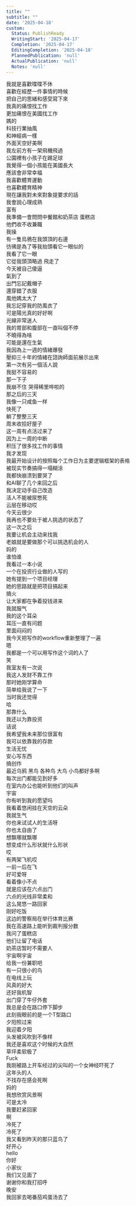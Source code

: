 ```yaml
---      
title: ""      
subtitle: ""      
date: '2025-04-18'      
custom:      
  Status: PublishReady      
  WritingStart: '2025-04-17'      
  Completion: '2025-04-17'      
  EditingCompletion: '2025-04-18'      
  PlannedPublication: 'null'      
  ActualPublication: 'null'      
  Notes: 'null'      
---          
```

我就是喜歡喋喋不休          
喜歡在經歷一件事情的時候        
把自己的思緒和感受寫下來          
我真的痛恨找工作        
更加痛恨在美國找工作          
媽的        
科技行業抽風        
和神經病一樣          
外面天空好美啊        
我左前方有一架飛機飛過          
公園裡有小孩子在踢足球          
我覺得一個小孩能在美國長大        
應該會非常幸福          
我喜歡體育運動        
也喜歡體育精神          
現在讓我對未來對象提要求的話        
我會說心理成熟        
富有          
我準備一會問問中餐館和奶茶店 蛋糕店        
他們收不收兼職          
我操        
有一隻烏鴉在我頭頂的右邊        
彷彿是為了等我抬頭看它一眼似的        
我看了它一眼        
它從我頭頂略過 飛走了          
今天被自己傻逼        
氣到了        
出門忘記戴帽子        
還穿錯了衣服          
風他媽太大了        
我忘記穿我的防風衣了        
可是陽光真的好好啊        
光線非常迷人          
我的胃部和腹部在一直叫個不停        
不曉得為啥        
可能是還在生氣          
我因為上一週的情緒爆發        
壓抑三十年的情緒在諮詢師面前展示出來        
第一次有另一個活人說        
我挺不容易的        
那一下子        
我崩不住 哭得稀里哗啦的          
那之后的三天        
我像一只咸鱼一样        
快死了        
躺了整整三天          
周末收拾好屋子        
这一周有点活过来了          
因为上一周的中断        
积压了很多找工作的事情          
我才发现        
我最开始设计的按照每个工作日为主要逻辑框架的表格        
被现实节奏搞得一塌糊涂        
我都快崩溃到要哭了          
和AI聊了几个来回之后        
我决定动手自己改造          
活人不能被尿憋死          
云层在移动哎        
今天云很少          
我再也不要处于被人挑选的状态了        
这一次之后        
我要让机会主动来找我        
老娘就是要做那个可以挑选机会的人        
妈的        
谁怕谁          
我看过一本小说        
一个在投资行业做的人写的        
她有提到一个项目经理        
她的思路就是把项目搞起来        
搞火        
让大家都在争着投钱进来          
我就服气        
我的这个耳朵        
耳压一直有问题        
里面闷闷的          
我今天把写作的workflow重新整理了一遍        
嗯        
我都是一个可以用写作这个词的人了        
笑          
我室友有一次说        
我这人发财不靠工作        
那时她刚学算命        
简单给我说了一下        
当时我还觉得        
哈        
那靠什么        
我还以为靠投资          
话说        
我希望我未来那位很富有        
我可以依靠我的存款        
生活无忧        
安心写东西        
搞创作          
最近乌鸦 黑鸟 各种鸟 大鸟 小鸟都好多啊        
每次出门都能见到好多        
在室内办公也能听到他们的叫声          
宇宙        
你有听到我的愿望吗          
我看着悠闲挂在天空的云朵        
我就生气        
你也来试试人的生活呀        
你也太自由了        
想飘哪就飘哪        
想变成什么形状就什么形状          
哎        
有两架飞机哎        
一前一后在飞        
好可爱呀        
看着像小不点          
就是应该在六点出门        
六点的光线非常柔和        
这么晃悠一路回家        
刚好吃饭          
这边的警察局在举行体育比赛        
我在高速路上能听到裁判报分数          
我问了蛋糕店        
他们让留了电话        
奶茶店暂时不需要人          
宇宙啊宇宙        
给我一份兼职吧          
有一只很小的鸟        
在电线上玩          
风真的好大        
还好我机智        
出门穿了牛仔外套          
我总是会在路口停下脚步        
此刻我眼前的是一个T型路口        
夕阳照过来        
我迎着夕阳        
头发被风吹到不像样        
我还是喜欢这个时候的大自然        
草坪柔软极了          
Fuck        
我刚被路上开车经过的尖叫的一个女神经吓死了        
这年头的人        
不找存在感会死啊        
妈的          
我想欣赏风景啊        
可是太冷        
我要赶紧回家          
啊        
冷死了        
冷死了          
我又看到昨天的那只蓝鸟了        
好开心        
hello        
你好        
小家伙        
我们又见面了        
谢谢你和我打招呼          
晚安        
我回家去喝番茄鸡蛋汤去了          
      